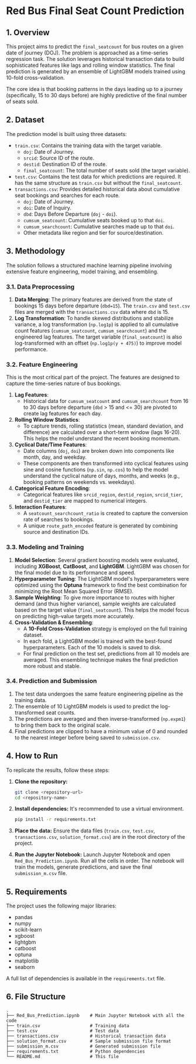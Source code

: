 

# Red Bus Final Seat Count Prediction

## 1\. Overview

This project aims to predict the `final_seatcount` for bus routes on a given date of journey (DOJ). The problem is approached as a time-series regression task. The solution leverages historical transaction data to build sophisticated features like lags and rolling window statistics. The final prediction is generated by an ensemble of LightGBM models trained using 10-fold cross-validation.

The core idea is that booking patterns in the days leading up to a journey (specifically, 15 to 30 days before) are highly predictive of the final number of seats sold.

## 2\. Dataset

The prediction model is built using three datasets:

  * `train.csv`: Contains the training data with the target variable.
      * `doj`: Date of Journey.
      * `srcid`: Source ID of the route.
      * `destid`: Destination ID of the route.
      * `final_seatcount`: The total number of seats sold (the target variable).
  * `test.csv`: Contains the test data for which predictions are required. It has the same structure as `train.csv` but without the `final_seatcount`.
  * `transactions.csv`: Provides detailed historical data about cumulative seat bookings and searches for each route.
      * `doj`: Date of Journey.
      * `doi`: Date of Inquiry.
      * `dbd`: Days Before Departure (`doj` - `doi`).
      * `cumsum_seatcount`: Cumulative seats booked up to that `doi`.
      * `cumsum_searchcount`: Cumulative searches made up to that `doi`.
      * Other metadata like region and tier for source/destination.

## 3\. Methodology

The solution follows a structured machine learning pipeline involving extensive feature engineering, model training, and ensembling.

### 3.1. Data Preprocessing

1.  **Data Merging**: The primary features are derived from the state of bookings 15 days before departure (`dbd=15`). The `train.csv` and `test.csv` files are merged with the `transactions.csv` data where `dbd` is 15.
2.  **Log Transformation**: To handle skewed distributions and stabilize variance, a log transformation (`np.log1p`) is applied to all cumulative count features (`cumsum_seatcount`, `cumsum_searchcount`) and the engineered lag features. The target variable (`final_seatcount`) is also log-transformed with an offset (`np.log1p(y + 475)`) to improve model performance.

### 3.2. Feature Engineering

This is the most critical part of the project. The features are designed to capture the time-series nature of bus bookings.

1.  **Lag Features**:
      * Historical data for `cumsum_seatcount` and `cumsum_searchcount` from 16 to 30 days before departure (`dbd` \> 15 and \<= 30) are pivoted to create lag features for each day.
2.  **Rolling Window Statistics**:
      * To capture trends, rolling statistics (mean, standard deviation, and difference) are calculated over a short-term window (lags 16-20). This helps the model understand the recent booking momentum.
3.  **Cyclical Date/Time Features**:
      * Date columns (`doj`, `doi`) are broken down into components like month, day, and weekday.
      * These components are then transformed into cyclical features using sine and cosine functions (`np.sin`, `np.cos`) to help the model understand the cyclical nature of days, months, and weeks (e.g., booking patterns on weekends vs. weekdays).
4.  **Categorical Feature Encoding**:
      * Categorical features like `srcid_region`, `destid_region`, `srcid_tier`, and `destid_tier` are mapped to numerical integers.
5.  **Interaction Features**:
      * A `seatcount_searchcount_ratio` is created to capture the conversion rate of searches to bookings.
      * A unique `route_path_encoded` feature is generated by combining source and destination IDs.

### 3.3. Modeling and Training

1.  **Model Selection**: Several gradient boosting models were evaluated, including **XGBoost**, **CatBoost**, and **LightGBM**. LightGBM was chosen for the final model due to its performance and speed.
2.  **Hyperparameter Tuning**: The LightGBM model's hyperparameters were optimized using the **Optuna** framework to find the best combination for minimizing the Root Mean Squared Error (RMSE).
3.  **Sample Weighting**: To give more importance to routes with higher demand (and thus higher variance), sample weights are calculated based on the target value (`final_seatcount`). This helps the model focus on predicting high-value targets more accurately.
4.  **Cross-Validation & Ensembling**:
      * A **10-Fold Cross-Validation** strategy is employed on the full training dataset.
      * In each fold, a LightGBM model is trained with the best-found hyperparameters. Each of the 10 models is saved to disk.
      * For final prediction on the test set, predictions from all 10 models are averaged. This ensembling technique makes the final prediction more robust and stable.

### 3.4. Prediction and Submission

1.  The test data undergoes the same feature engineering pipeline as the training data.
2.  The ensemble of 10 LightGBM models is used to predict the log-transformed seat counts.
3.  The predictions are averaged and then inverse-transformed (`np.expm1`) to bring them back to the original scale.
4.  Final predictions are clipped to have a minimum value of 0 and rounded to the nearest integer before being saved to `submission.csv`.

## 4\. How to Run

To replicate the results, follow these steps:

1.  **Clone the repository:**

    ```bash
    git clone <repository-url>
    cd <repository-name>
    ```

2.  **Install dependencies:**
    It's recommended to use a virtual environment.

    ```bash
    pip install -r requirements.txt
    ```

3.  **Place the data:**
    Ensure the data files (`train.csv`, `test.csv`, `transactions.csv`, `solution_format.csv`) are in the root directory of the project.

4.  **Run the Jupyter Notebook:**
    Launch Jupyter Notebook and open `Red_Bus_Prediction.ipynb`. Run all the cells in order. The notebook will train the models, generate predictions, and save the final `submission_m.csv` file.

## 5\. Requirements

The project uses the following major libraries:

  * pandas
  * numpy
  * scikit-learn
  * xgboost
  * lightgbm
  * catboost
  * optuna
  * matplotlib
  * seaborn

A full list of dependencies is available in the `requirements.txt` file.

## 6\. File Structure

```
.
├── Red_Bus_Prediction.ipynb    # Main Jupyter Notebook with all the code
├── train.csv                   # Training data
├── test.csv                    # Test data
├── transactions.csv            # Historical transaction data
├── solution_format.csv         # Sample submission file format
├── submission_m.csv            # Generated submission file
├── requirements.txt            # Python dependencies
└── README.md                   # This file
```
